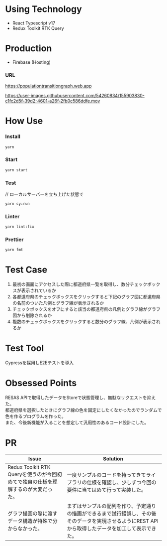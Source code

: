 # Using Technology
* React Typescript v17
* Redux Toolkit RTK Query

# Production
* Firebase (Hosting)

### URL
https://populationtransitiongraph.web.app

https://user-images.githubusercontent.com/54260834/155903830-c1fc2d5f-39d2-4601-a26f-2fb0c586ddfe.mov

# How Use
### Install
```bash
yarn
```

### Start
```bash
yarn start
```

### Test
// ローカルサーバーを立ち上げた状態で
```bash
yarn cy:run
```

### Linter
```bash
yarn lint:fix
```

### Prettier
```bash
yarn fmt
```

# Test Case
1. 最初の画面にアクセスした際に都道府県一覧を取得し、数分チェックボックスが表示されているか
2. 各都道府県のチェックボックスをクリックすると下記のグラフ図に都道府県の名前のついた凡例とグラフ線が表示されるか
3. チェックボックスをオフにすると該当の都道府県の凡例とグラフ線がグラフ図から削除されるか
4. 複数のチェックボックスをクリックすると数分のグラフ線、凡例が表示されるか

# Test Tool
Cypressを採用しE2Eテストを導入

# Obsessed Points
RESAS APIで取得したデータをStoreで状態管理し、無駄なリクエストを抑えた。  
都道府県を選択したときにグラフ線の色を固定にしたくなかったのでランダムで色を作るプログラムを作った。  
また、今後新機能が入ることを想定して汎用性のあるコード設計にした。  

# PR
| Issue | Solution |
----|---- 
| Redux Toolkit RTK Queryを使うのが今回初めてで独自の仕様を理解するのが大変だった。| 一度サンプルのコードを持ってきてライブラリの仕様を確認し、少しずつ今回の要件に当てはめて行って実装した。 |
| グラフ描画の際に渡すデータ構造が特殊で分からなかった。 | まずはサンプルの配列を作り、予定通りの描画ができるまで試行錯誤し、その後そのデータを実現させるようにREST APIから取得したデータを加工して表示できた。 |
